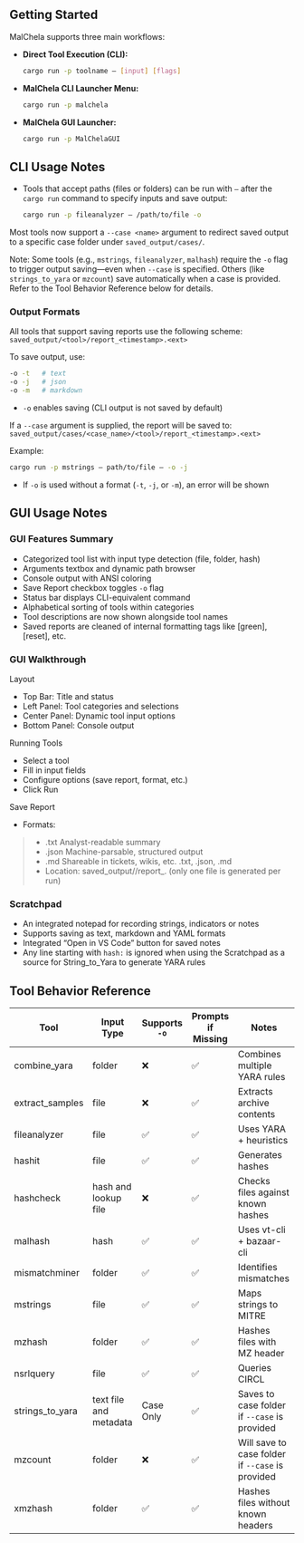 ## Getting Started

MalChela supports three main workflows:

- **Direct Tool Execution (CLI):**

   ```bash
   cargo run -p toolname — [input] [flags]
   ```

- **MalChela CLI Launcher Menu:**

   ```bash
   cargo run -p malchela
   ```

- **MalChela GUI Launcher:**

   ```bash
   cargo run -p MalChelaGUI
   ```

## CLI Usage Notes

- Tools that accept paths (files or folders) can be run with `—` after the `cargo run` command to specify inputs and save output:
  ```bash
  cargo run -p fileanalyzer — /path/to/file -o
  ```
  

Most tools now support a `--case <name>` argument to redirect saved output to a specific case folder under `saved_output/cases/`.

Note: Some tools (e.g., `mstrings`, `fileanalyzer`, `malhash`) require the `-o` flag to trigger output saving—even when `--case` is specified. Others (like `strings_to_yara` or `mzcount`) save automatically when a case is provided. Refer to the Tool Behavior Reference below for details.

### Output Formats

All tools that support saving reports use the following scheme:
`saved_output/<tool>/report_<timestamp>.<ext>`

To save output, use:

```bash
-o -t   # text
-o -j   # json
-o -m   # markdown
```

- `-o` enables saving (CLI output is not saved by default)


If a `--case` argument is supplied, the report will be saved to:
`saved_output/cases/<case_name>/<tool>/report_<timestamp>.<ext>`

Example:

```bash
cargo run -p mstrings — path/to/file — -o -j
```
- If `-o` is used without a format (`-t`, `-j`, or `-m`), an error will be shown



## GUI Usage Notes


### GUI Features Summary

- Categorized tool list with input type detection (file, folder, hash)
- Arguments textbox and dynamic path browser
- Console output with ANSI coloring
- Save Report checkbox toggles `-o` flag
- Status bar displays CLI-equivalent command
- Alphabetical sorting of tools within categories
- Tool descriptions are now shown alongside tool names
- Saved reports are cleaned of internal formatting tags like [green], [reset], etc.

### GUI Walkthrough

Layout

- Top Bar: Title and status
- Left Panel: Tool categories and selections
- Center Panel: Dynamic tool input options
- Bottom Panel: Console output

Running Tools

- Select a tool
- Fill in input fields
- Configure options (save report, format, etc.)
- Click Run


Save Report

- Formats:
>- .txt		Analyst-readable summary
>- .json	Machine-parsable, structured output
>- .md 		Shareable in tickets, wikis, etc. .txt, .json, .md
>- Location: saved_output/<tool>/report_<timestamp>.<ext> (only one file is generated per run)
		


### Scratchpad  

- An integrated notepad for recording strings, indicators or notes
- Supports saving as text, markdown and YAML formats
- Integrated “Open in VS Code” button for saved notes
- Any line starting with `hash:` is ignored when using the Scratchpad as a source for String_to_Yara to generate YARA rules

## Tool Behavior Reference
| Tool            | Input Type             | Supports `-o` | Prompts if Missing | Notes                             |
|-----------------|------------------------|---------------|--------------------|-----------------------------------|
| combine_yara    | folder                 | ❌            | ✅                 | Combines multiple YARA rules      |
| extract_samples | file                   | ❌            | ✅                 | Extracts archive contents         |
| fileanalyzer    | file                   | ✅            | ✅                 | Uses YARA + heuristics            |
| hashit          | file                   | ✅            | ✅                 | Generates hashes                  |
| hashcheck       | hash and lookup file    | ❌            | ✅                 | Checks files against known hashes |
| malhash         | hash                   | ✅            | ✅                 | Uses vt-cli + bazaar-cli          |
| mismatchminer   | folder                 | ✅            | ✅                 | Identifies mismatches             |
| mstrings        | file                   | ✅            | ✅                 | Maps strings to MITRE             |
| mzhash          | folder                 | ✅            | ✅                 | Hashes files with MZ header       |
| nsrlquery       | file                   | ✅            | ✅                 | Queries CIRCL                     |
| strings_to_yara | text file and metadata | Case Only     | ✅                 | Saves to case folder if `--case` is provided              |
| mzcount         | folder                 | ❌            | ✅                 | Will save to case folder if `--case` is provided          |
| xmzhash         | folder                 | ✅            | ✅                 | Hashes files without known headers|